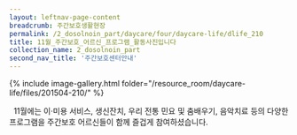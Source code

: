 ```yaml
--- 
layout: leftnav-page-content 
breadcrumb: 주간보호생활현장 
permalink: /2_dosolnoin_part/daycare/four/daycare-life/dlife_210
title: 11월_주간보호_어르신_프로그램_활동사진입니다
collection_name: 2_dosolnoin_part
second_nav_title: '주간보호센터안내' 
---
```

{% include image-gallery.html folder="/resource_room/daycare-life/files/201504-210/" %}










 
11월에는 이·미용 서비스, 생신잔치, 우리 전통 민요 및 춤배우기, 음악치료 등의
다양한 프로그램을 주간보호 어르신들이 함께 즐겁게 참여하셨습니다.